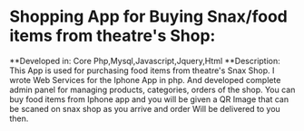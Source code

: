 Shopping App for Buying Snax/food items from theatre's Shop:
============================================================
**Developed in: Core Php,Mysql,Javascript,Jquery,Html
**Description: This App is used for purchasing food items from theatre's Snax Shop.
I wrote Web Services for the Iphone App in php. And developed complete admin panel for managing products, categories, orders of
the shop. You can buy food items from Iphone app and you will be given a QR Image that can be scaned on snax shop as you arrive and order
Will be delivered to you then.

